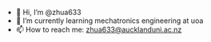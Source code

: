 - 👋 Hi, I’m @zhua633
- 🌱 I’m currently learning mechatronics engineering at uoa
- 📫 How to reach me: zhua633@aucklanduni.ac.nz

<!---
zhua633/zhua633 is a ✨ special ✨ repository because its `README.md` (this file) appears on your GitHub profile.
You can click the Preview link to take a look at your changes.
--->

